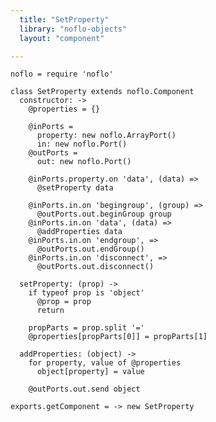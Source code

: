 ```yaml
---
  title: "SetProperty"
  library: "noflo-objects"
  layout: "component"

---
```


    noflo = require 'noflo'
    
    class SetProperty extends noflo.Component
      constructor: ->
        @properties = {}
    
        @inPorts =
          property: new noflo.ArrayPort()
          in: new noflo.Port()
        @outPorts =
          out: new noflo.Port()
    
        @inPorts.property.on 'data', (data) =>
          @setProperty data
    
        @inPorts.in.on 'begingroup', (group) =>
          @outPorts.out.beginGroup group
        @inPorts.in.on 'data', (data) =>
          @addProperties data
        @inPorts.in.on 'endgroup', =>
          @outPorts.out.endGroup()
        @inPorts.in.on 'disconnect', =>
          @outPorts.out.disconnect()
    
      setProperty: (prop) ->
        if typeof prop is 'object'
          @prop = prop
          return
    
        propParts = prop.split '='
        @properties[propParts[0]] = propParts[1]
    
      addProperties: (object) ->
        for property, value of @properties
          object[property] = value
    
        @outPorts.out.send object
    
    exports.getComponent = -> new SetProperty
    
